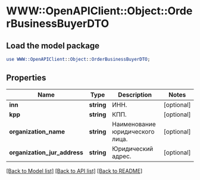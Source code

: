 # WWW::OpenAPIClient::Object::OrderBusinessBuyerDTO

## Load the model package
```perl
use WWW::OpenAPIClient::Object::OrderBusinessBuyerDTO;
```

## Properties
Name | Type | Description | Notes
------------ | ------------- | ------------- | -------------
**inn** | **string** | ИНН. | [optional] 
**kpp** | **string** | КПП. | [optional] 
**organization_name** | **string** | Наименование юридического лица. | [optional] 
**organization_jur_address** | **string** | Юридический адрес. | [optional] 

[[Back to Model list]](../README.md#documentation-for-models) [[Back to API list]](../README.md#documentation-for-api-endpoints) [[Back to README]](../README.md)


